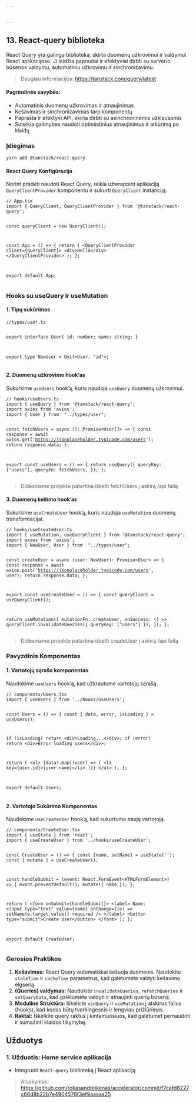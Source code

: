 ```yaml
---


---
```


<h2 id="react-query-biblioteka">13. React-query biblioteka</h2>
<p>React Query yra galinga biblioteka, skirta duomenų užkrovimui ir valdymui React aplikacijose. Ji leidžia paprastai ir efektyviai dirbti su serverio būsenos valdymu, automatiniu užkrovimu ir sinchronizavimu.</p>
<blockquote>
<p>Daugiau informacijos: <a href="https://tanstack.com/query/latest">https://tanstack.com/query/latest</a></p>
</blockquote>
<h4 id="pagrindinės-savybės">Pagrindinės savybės:</h4>
<ul>
<li>Automatinis duomenų užkrovimas ir atnaujinimas</li>
<li>Kešavimas ir sinchronizavimas tarp komponentų</li>
<li>Paprasta ir efektyvi API, skirta dirbti su asinchroninėmis užklausomis</li>
<li>Suteikia galimybes naudoti optimistinius atnaujinimus ir atkūrimą po klaidų</li>
</ul>
<h3 id="įdiegimas">Įdiegimas</h3>
<p><code>yarn add @tanstack/react-query</code></p>
<h4 id="react-query-konfigūracija">React Query Konfigūracija</h4>
<p>Norint pradėti naudoti React Query, reikia užwrappint aplikaciją <code>QueryClientProvider</code> komponentu ir sukurti <code>QueryClient</code> instanciją.</p>
<pre><code>// App.tsx
import { QueryClient, QueryClientProvider } from '@tanstack/react-query';

const queryClient = new QueryClient();

const App = () =&gt; {
  return (
    &lt;QueryClientProvider client={queryClient}&gt;
      &lt;div&gt;Hello&lt;/div&gt;
    &lt;/QueryClientProvider&gt;
  );
};

export default App;
</code></pre>
<h3 id="hooks-su-usequery-ir-usemutation">Hooks su useQuery ir useMutation</h3>
<h4 id="tipų-sukūrimas">1. Tipų sukūrimas</h4>
<pre><code>//types/user.ts

export interface User{
  id: number;
  name: string;
}

export type NewUser = Omit&lt;User, "id"&gt;;
</code></pre>
<h4 id="duomenų-užkrovimo-hookas">2. Duomenų užkrovimo hook’as</h4>
<p>Sukurkime <code>useUsers</code> hook’ą, kuris naudoja <code>useQuery</code> duomenų užkrovimui.</p>
<pre><code>// hooks/useUsers.ts
import { useQuery } from '@tanstack/react-query';
import axios from 'axios';
import { User } from  "../types/user";

const fetchUsers = async (): Promise&lt;User[]&gt; =&gt; {
  const response = await axios.get('https://jsonplaceholder.typicode.com/users');
  return response.data;
};

export const useUsers = () =&gt; {
  return useQuery({
	queryKey: ["users"],
	queryFn:  fetchUsers,
  });
};
</code></pre>
<blockquote>
<p>Didesniame projekte patartina iškelti fetchUsers į askirą /api failą</p>
</blockquote>
<h4 id="duomenų-keitimo-hookas">3. Duomenų keitimo hook’as</h4>
<p>Sukurkime <code>useCreateUser</code> hook’ą, kuris naudoja <code>useMutation</code> duomenų transformacijai.</p>
<pre><code>// hooks/useCreateUser.ts
import { useMutation, useQueryClient } from '@tanstack/react-query';
import axios from 'axios';
import { NewUser, User } from  "../types/user";

const createUser = async (user: NewUser): Promise&lt;User&gt; =&gt; {
  const response = await axios.post('https://jsonplaceholder.typicode.com/users', user);
  return response.data;
};

export const useCreateUser = () =&gt; {
  const queryClient = useQueryClient();
	
  return useMutation({
	mutationFn: createUser,
	onSuccess: () =&gt; queryClient.invalidateQueries({ queryKey: ["users"] }),
  });
};
</code></pre>
<blockquote>
<p>Didesniame projekte patartina iškelti createUser į askirą /api failą</p>
</blockquote>
<h3 id="pavyzdinis-komponentas">Pavyzdinis Komponentas</h3>
<h4 id="vartotojų-sąrašo-komponentas">1. Vartotojų sąrašo komponentas</h4>
<p>Naudokime <code>useUsers</code> hook’ą, kad užkrautume vartotojų sąrašą.</p>
<pre><code>// components/Users.tsx
import { useUsers } from '../hooks/useUsers';

const Users = () =&gt; {
  const { data, error, isLoading } = useUsers();

  if (isLoading) return &lt;div&gt;Loading...&lt;/div&gt;;
  if (error) return &lt;div&gt;Error loading users&lt;/div&gt;;

  return (
    &lt;ul&gt;
      {data?.map((user) =&gt; (
        &lt;li key={user.id}&gt;{user.name}&lt;/li&gt;
      ))}
    &lt;/ul&gt;
  );
};

export default Users;
</code></pre>
<h4 id="vartotojo-sukūrimo-komponentas">2. Vartotojo Sukūrimo Komponentas</h4>
<p>Naudokime <code>useCreateUser</code> hook’ą, kad sukurtume naują vartotoją.</p>
<pre><code>// components/CreateUser.tsx
import { useState } from 'react';
import { useCreateUser } from '../hooks/useCreateUser';

const CreateUser = () =&gt; {
  const [name, setName] = useState('');
  const { mutate } = useCreateUser();

  const handleSubmit = (event: React.FormEvent&lt;HTMLFormElement&gt;) =&gt; {
    event.preventDefault();
    mutate({ name });
  };

  return (
    &lt;form onSubmit={handleSubmit}&gt;
      &lt;label&gt;
        Name:
        &lt;input
          type="text"
          value={name}
          onChange={(e) =&gt; setName(e.target.value)}
          required
        /&gt;
      &lt;/label&gt;
      &lt;button type="submit"&gt;Create User&lt;/button&gt;
    &lt;/form&gt;
  );
};

export default CreateUser;
</code></pre>
<h3 id="gerosios-praktikos">Gerosios Praktikos</h3>
<ol>
<li><strong>Kešavimas:</strong> React Query automatiškai kešuoja duomenis. Naudokite <code>staleTime</code> ir <code>cacheTime</code> parametrus, kad galėtumėte valdyti kešavimo elgseną.</li>
<li><strong>(Queries) valdymas:</strong> Naudokite <code>invalidateQueries</code>, <code>refetchQueries</code> ir <code>setQueryData</code>, kad galėtumėte valdyti ir atnaujinti querių būseną.</li>
<li><strong>Modulinė Struktūra:</strong> Iškelkite <code>useQuery</code> ir <code>useMutation</code> į atskirus failus (hooks), kad kodas būtų tvarkingesnis ir lengviau prižiūrimas.</li>
<li><strong>Raktai:</strong> Iškelkite query raktus į kintamuosiuos, kad galėtumet pernaudoti ir sumažinti klaidos tikymybę.</li>
</ol>
<h2 id="užduotys">Užduotys</h2>
<h3 id="užduotis-home-service-aplikacija">1. Užduotis: Home service aplikacija</h3>
<ul>
<li>Integruoti <code>React-query</code> biblioteką į React aplikaciją</li>
</ul>
<blockquote>
<p>Atsakymas: <a href="https://github.com/rokasandreikenas/accelerator/commit/f7cafd8227c66d8b22b7e4904576f3ef9aaaaa25">https://github.com/rokasandreikenas/accelerator/commit/f7cafd8227c66d8b22b7e4904576f3ef9aaaaa25</a></p>
</blockquote>

